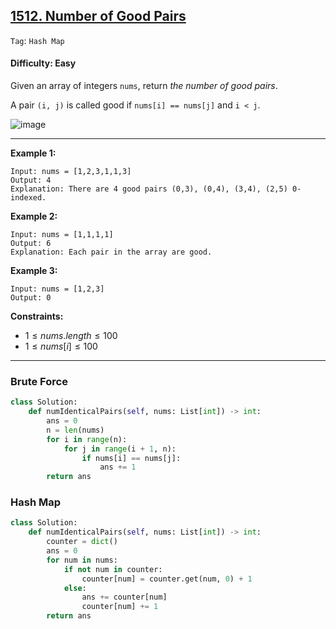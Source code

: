 ## [1512. Number of Good Pairs](https://leetcode.com/problems/number-of-good-pairs)

```Tag```: ```Hash Map```

#### Difficulty: Easy

Given an array of integers ```nums```, return _the number of good pairs_.

A pair ```(i, j)``` is called good if ```nums[i] == nums[j]``` and ```i < j```.

![image](https://github.com/quananhle/Python/assets/35042430/2e6004d3-c3d0-4218-9ed0-1e217689c106)

---

__Example 1:__
```
Input: nums = [1,2,3,1,1,3]
Output: 4
Explanation: There are 4 good pairs (0,3), (0,4), (3,4), (2,5) 0-indexed.
```

__Example 2:__
```
Input: nums = [1,1,1,1]
Output: 6
Explanation: Each pair in the array are good.
```

__Example 3:__
```
Input: nums = [1,2,3]
Output: 0
```

__Constraints:__

- $1 \le nums.length \le 100$
- $1 \le nums[i] \le 100$

---

### Brute Force

```Python
class Solution:
    def numIdenticalPairs(self, nums: List[int]) -> int:
        ans = 0
        n = len(nums)
        for i in range(n):
            for j in range(i + 1, n):
                if nums[i] == nums[j]:
                    ans += 1
        return ans
```

### Hash Map

```Python
class Solution:
    def numIdenticalPairs(self, nums: List[int]) -> int:
        counter = dict()
        ans = 0
        for num in nums:
            if not num in counter:
                counter[num] = counter.get(num, 0) + 1
            else:
                ans += counter[num]
                counter[num] += 1
        return ans
```
